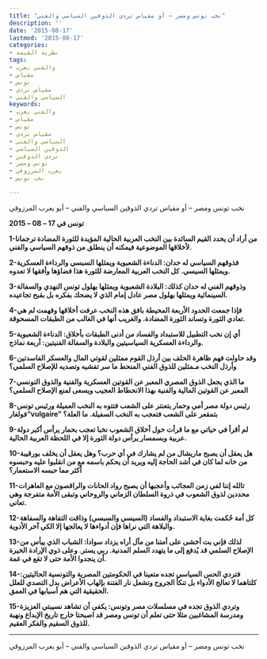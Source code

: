 ```yaml
---
title: "نخب تونس ومصر – أو مقياس تردي الذوقين السياسي والفني"
description: ''
date: '2015-08-17'
lastmod: '2015-08-17'
categories:
- نظرية القيمة
tags:
- والفني يعرب
- مقياس
- تونس
- مقياس تردي
- السياسي والفني
keywords:
- والفني يعرب
- مقياس
- تونس
- مقياس تردي
- السياسي والفني
- الذوقين السياسي
- تردي الذوقين
- تونس ومصر
- يعرب المرزوقي
- نخب تونس

---
```

نخب تونس ومصر – أو مقياس تردي الذوقين السياسي والفني – أبو يعرب المرزوقي

**تونس في 17 – 08 – 2015**

**1-من أراد أن يحدد القيم السائدة بين النخب العربية الحالية المؤيدة للثورة المضادة ترجمانا لأخلاقها الموضوعية فيمكنه أن ينطلق من ذوقهم السياسي والفني.**

**2-فذوقهم السياسي له حدان: الدناءة الشعبوية ويمثلها السبسي والرداءة العسكرية ويمثلها السيسي. كل النخب العربية المعارضة للثورة هذا فضاؤها وأفقها لا تعدوه.**

**3-وذوقهم الفني له حدان كذلك: البلادة الشعبوية ويمثلها بهلول تونس النهدي والسفالة السينمائية ويمثلها بهلول مصر عادل إمام الذي لا يضحك بفكره بل بقبح تجاعيده.**

**4-فإذا جمعت الحدود الأربعة المحيطة بافق هذه النخب عرفت أخلاقها وفهمت لم هي تعادي الثورة وتساند الثورة المضادة. والغريب أنها في الغالب من الطبقات المسحوقة.**

**5-أي إن نخب التطبيل للاستبداد والفساد من أدنى الطبقات بأخلاق: الدناءة الشعبوية والرداءة العسكرية السياسيتين والبلادة والسفالة الفنيتين: أربعة نماذج.**

**6-وقد حاولت فهم ظاهرة الحلف بين أرذل القوم ممثلين لقوتي المال والعسكر الفاسدتين وأرذل النخب مـمثلين للذوق الفني المنحط ما سر تفشيه وتصديه للإصلاح السلمي؟**

**7-ما الذي يجعل الذوق المصري المعبر عن القوتين العسكرية والفنية والذوق التونسي المعبر عن القوتين المالية والفنية بهذا الانحطاط العجيب ويسعى لمنع الإصلاح السلمي؟**

**8-رئيس دولة مصر أمي وحمار يتعنتر على الشعب فتتوه به النخب العميلة ورئيس تونس “فولغارvulgaire” بتمقعر على الشعب فتعجب به النخب السفيلة. ما العلة؟**

**9-لم أقرأ في حياتي مع ما قرأت حول أخلاق الشعوب نخبا تعجب بحمار يرأس أكبر دولة عربية وبسمسار يرأس دولة الثورة إلا في اللحظة العربية الحالية.**

**10-هل يعقل أن يصبح ماريشال من لم يشارك في أي حرب؟ وهل يعقل أن يخلف بورقيبة من خانه لما كان في أشد الحاجة إليه ويريد أن يحكم باسمه مع من انقلبوا عليه وحبسوه أكثر مما حبسه الاستعمار؟**

**11-تالله إننا لفي زمن العجائب وأعجبها أن يصبح رواد الحانات والراقصون مع العاهرات محددين لذوق الشعوب في ذروة السلطان الزماني والروحاني وتبقى الأمة متفرجة وهي تعاني.**

**12-كل أمة حُكمت بغاية الاستبداد والفساد (السيسي والسبسي) وذاقت التفاهة والسفاهة والبلاهة التي نراها فإن أدواءها لا يعالجها إلا الكي آخر الأدوية.**

**13-لذلك فإني بت أخشى على أمتنا من مآل أراه يزداد سوادا: الشباب الذي ييأس من الإصلاح السلمي قد يُدفع إلى ما يتهدد السلم المدنية. ربي يستر. وعلى ذوي الإرادة الخيرة أن ينجدوا الأمة حتى لا تقع في غمة.**

**14-فتردي الحس السياسي تجده متعينا في الحكومتين المصرية والتونسية الحاليتين: كلتاهما لا تعالج الأدواء بل تنكأ الجروح وتشعل نار الفتنة بإلهاب الأعراض بدل التصدي للعلل الحقيقية التي هم أسبابها في العمق.**

**15-وتردي الذوق تجده في مسلسلات مصر وتونس: يكفي أن تشاهد نسيبتي العزيزة ومدرسة المشاغبين مثلا حتى تعلم أن تونس ومصر قد اصبحتا خارج تاريخ الإبداع ونهبة للذوق السقيم والفكر العقيم.**

---

نخب تونس ومصر – أو مقياس تردي الذوقين السياسي والفني – أبو يعرب المرزوقي

###